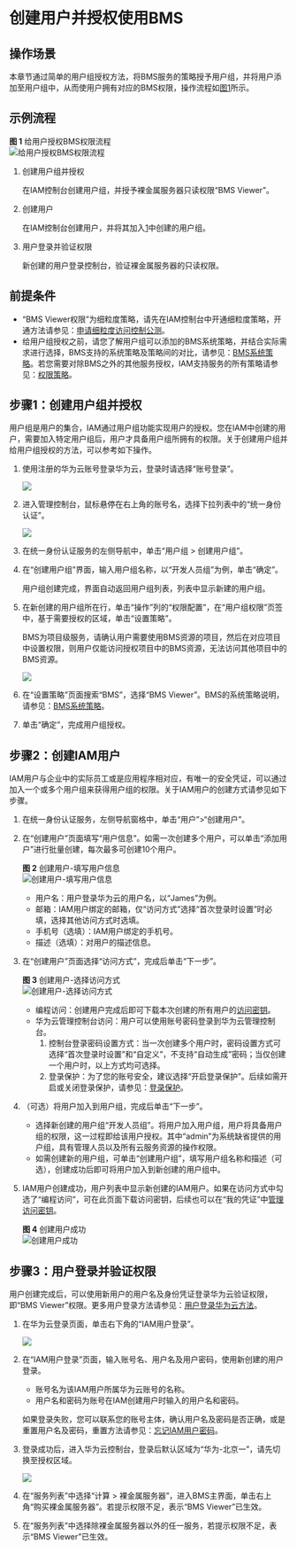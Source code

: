 # 创建用户并授权使用BMS<a name="ZH-CN_TOPIC_0170005208"></a>

## 操作场景<a name="section53261934115913"></a>

本章节通过简单的用户组授权方法，将BMS服务的策略授予用户组，并将用户添加至用户组中，从而使用户拥有对应的BMS权限，操作流程如[图1](#fig15451536531)所示。

## 示例流程<a name="section617655112114"></a>

**图 1**  给用户授权BMS权限流程<a name="fig15451536531"></a>  
![](figures/给用户授权BMS权限流程.png "给用户授权BMS权限流程")

1.  <a name="li539812235120"></a>创建用户组并授权

    在IAM控制台创建用户组，并授予裸金属服务器只读权限“BMS Viewer”。

2.  创建用户

    在IAM控制台创建用户，并将其加入[1](#li539812235120)中创建的用户组。

3.  用户登录并验证权限

    新创建的用户登录控制台，验证裸金属服务器的只读权限。


## 前提条件<a name="section16471332171420"></a>

-   “BMS Viewer权限”为细粒度策略，请先在IAM控制台中开通细粒度策略，开通方法请参见：[申请细粒度访问控制公测](https://support.huaweicloud.com/usermanual-iam/iam_01_019.html)。
-   给用户组授权之前，请您了解用户组可以添加的BMS系统策略，并结合实际需求进行选择，BMS支持的系统策略及策略间的对比，请参见：[BMS系统策略](https://support.huaweicloud.com/productdesc-bms/zh-cn_topic_0169439388.html#section199261247162715)。若您需要对除BMS之外的其他服务授权，IAM支持服务的所有策略请参见：[权限策略](https://support.huaweicloud.com/usermanual-permissions/zh-cn_topic_0063498930.html)。

## 步骤1：创建用户组并授权<a name="section172731148153615"></a>

用户组是用户的集合，IAM通过用户组功能实现用户的授权。您在IAM中创建的用户，需要加入特定用户组后，用户才具备用户组所拥有的权限。关于创建用户组并给用户组授权的方法，可以参考如下操作。

1.  使用注册的华为云账号登录华为云，登录时请选择“账号登录”。

    ![](figures/11-2-1.png)

2.  进入管理控制台，鼠标悬停在右上角的账号名，选择下拉列表中的“统一身份认证”。

    ![](figures/11-2-2.png)

3.  在统一身份认证服务的左侧导航中，单击“用户组 \> 创建用户组”。
4.  在“创建用户组”界面，输入用户组名称，以“开发人员组”为例，单击“确定”。

    用户组创建完成，界面自动返回用户组列表，列表中显示新建的用户组。

5.  在新创建的用户组所在行，单击“操作”列的“权限配置”，在“用户组权限”页签中，基于需要授权的区域，单击“设置策略”。

    BMS为项目级服务，请确认用户需要使用BMS资源的项目，然后在对应项目中设置权限，则用户仅能访问授权项目中的BMS资源，无法访问其他项目中的BMS资源。

    ![](figures/4-2-3.png)

6.  在“设置策略”页面搜索“BMS”，选择“BMS Viewer”。BMS的系统策略说明，请参见：[BMS系统策略](https://support.huaweicloud.com/productdesc-bms/zh-cn_topic_0169439388.html#section199261247162715)。
7.  单击“确定”，完成用户组授权。

## 步骤2：创建IAM用户<a name="section41075010412"></a>

IAM用户与企业中的实际员工或是应用程序相对应，有唯一的安全凭证，可以通过加入一个或多个用户组来获得用户组的权限。关于IAM用户的创建方式请参见如下步骤。

1.  在统一身份认证服务，左侧导航窗格中，单击“用户”\>“创建用户”。
2.  在“创建用户”页面填写“用户信息”。如需一次创建多个用户，可以单击“添加用户”进行批量创建，每次最多可创建10个用户。

    **图 2**  创建用户-填写用户信息<a name="zh-cn_topic_0165292619_fig7809353105218"></a>  
    ![](figures/创建用户-填写用户信息.png "创建用户-填写用户信息")

    -   用户名：用户登录华为云的用户名，以“James”为例。
    -   邮箱：IAM用户绑定的邮箱，仅“访问方式”选择“首次登录时设置”时必填，选择其他访问方式时选填。
    -   手机号（选填）：IAM用户绑定的手机号。
    -   描述（选填）：对用户的描述信息。

3.  在“创建用户”页面选择“访问方式”，完成后单击“下一步”。

    **图 3**  创建用户-选择访问方式<a name="zh-cn_topic_0165292619_fig126071511105319"></a>  
    ![](figures/创建用户-选择访问方式.png "创建用户-选择访问方式")

    -   编程访问：创建用户完成后即可下载本次创建的所有用户的[访问密钥](https://support.huaweicloud.com/usermanual-ca/zh-cn_topic_0046606340.html)。
    -   华为云管理控制台访问：用户可以使用账号密码登录到华为云管理控制台。
        1.  控制台登录密码设置方式：当一次创建多个用户时，密码设置方式可选择“首次登录时设置”和“自定义”，不支持“自动生成”密码；当仅创建一个用户时，以上方式均可选择。
        2.  登录保护：为了您的账号安全，建议选择“开启登录保护”。后续如需开启或关闭登录保护，请参见：[登录保护](https://support.huaweicloud.com/usermanual-iam/zh-cn_topic_0079477316.html)。

4.  （可选）将用户加入到用户组，完成后单击“下一步”。
    -   选择新创建的用户组“开发人员组”。将用户加入用户组，用户将具备用户组的权限，这一过程即给该用户授权。其中“admin”为系统缺省提供的用户组，具有管理人员以及所有云服务资源的操作权限。
    -   如需创建新的用户组，可单击“创建用户组”，填写用户组名称和描述（可选），创建成功后即可将用户加入到新创建的用户组中。

5.  IAM用户创建成功，用户列表中显示新创建的IAM用户。如果在访问方式中勾选了“编程访问”，可在此页面下载访问密钥，后续也可以在“我的凭证”中[管理访问密钥](https://support.huaweicloud.com/usermanual-ca/zh-cn_topic_0046606340.html)。

    **图 4**  创建用户成功<a name="zh-cn_topic_0165292619_fig13398172212535"></a>  
    ![](figures/创建用户成功.png "创建用户成功")


## 步骤3：用户登录并验证权限<a name="section326114425912"></a>

用户创建完成后，可以使用新用户的用户名及身份凭证登录华为云验证权限，即“BMS Viewer”权限。更多用户登录方法请参见：[用户登录华为云方法](https://support.huaweicloud.com/qs-iam/iam_01_0031.html#section2)。

1.  在华为云登录页面，单击右下角的“IAM用户登录”。

    ![](figures/11-2-3.png)

2.  在“IAM用户登录”页面，输入账号名、用户名及用户密码，使用新创建的用户登录。

    -   账号名为该IAM用户所属华为云账号的名称。
    -   用户名和密码为账号在IAM创建用户时输入的用户名和密码。

    如果登录失败，您可以联系您的账号主体，确认用户名及密码是否正确，或是重置用户名及密码，重置方法请参见：[忘记IAM用户密码](https://support.huaweicloud.com/iam_faq/iam_01_0314.html#section1)。

3.  登录成功后，进入华为云控制台，登录后默认区域为“华为-北京一”，请先切换至授权区域。

    ![](figures/11-2-4.png)

4.  在“服务列表”中选择“计算 \> 裸金属服务器”，进入BMS主界面，单击右上角“购买裸金属服务器”。若提示权限不足，表示“BMS Viewer”已生效。
5.  在“服务列表”中选择除裸金属服务器以外的任一服务，若提示权限不足，表示“BMS Viewer”已生效。


